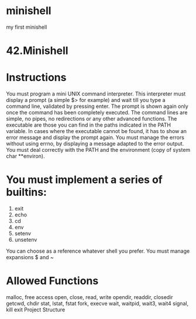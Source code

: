 # minishell
my first minishell

# 42.Minishell

# Instructions
You must program a mini UNIX command interpreter.
This interpreter must display a prompt (a simple $> for example) and wait till you type a command line, validated by pressing enter.
The prompt is shown again only once the command has been completely executed.
The command lines are simple, no pipes, no redirections or any other advanced functions.
The executable are those you can find in the paths indicated in the PATH variable.
In cases where the executable cannot be found, it has to show an error message and display the prompt again.
You must manage the errors without using errno, by displaying a message adapted to the error output.
You must deal correctly with the PATH and the environment (copy of system char **environ).

# You must implement a series of builtins:
1. exit
2. echo
3. cd
4. env
5. setenv
6. unsetenv

You can choose as a reference whatever shell you prefer.
You must manage expansions $ and ~

# Allowed Functions
malloc, free
access
open, close, read, write
opendir, readdir, closedir
getcwd, chdir
stat, lstat, fstat
fork, execve
wait, waitpid, wait3, wait4
signal, kill
exit
Project Structure

